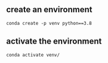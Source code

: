## create an environment 
```
conda create -p venv python==3.8
```
## activate the environment
```
conda activate venv/
```